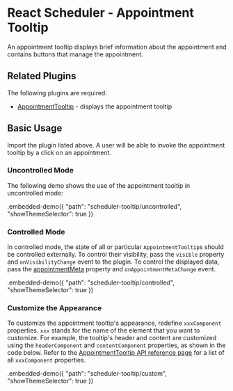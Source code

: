 # React Scheduler - Appointment Tooltip

An appointment tooltip displays brief information about the appointment and contains buttons that manage the appointment.

## Related Plugins

The following plugins are required:

- [AppointmentTooltip](../reference/appointment-tooltip.md) - displays the appointment tooltip

## Basic Usage

Import the plugin listed above. A user will be able to invoke the appointment tooltip by a click on an appointment.

### Uncontrolled Mode

The following demo shows the use of the appointment tooltip in uncontrolled mode:

.embedded-demo({ "path": "scheduler-tooltip/uncontrolled", "showThemeSelector": true })

### Controlled Mode

In controlled mode, the state of all or particular `AppointmentTooltip`s should be controlled externally. To control their visibility, pass the `visible` property and `onVisibilityChange` event to the plugin. To control the displayed data, pass the [appointmentMeta](../reference/appointment-tooltip.md#appointmentmeta) property and `onAppointmentMetaChange` event.

.embedded-demo({ "path": "scheduler-tooltip/controlled", "showThemeSelector": true })

### Customize the Appearance

To customize the appointment tooltip's appearance, redefine `xxxComponent` properties. `xxx` stands for the name of the element that you want to customize. For example, the tooltip's header and content are customized using the `headerComponent` and `contentComponent` properties, as shown in the code below. Refer to the [AppointmentTooltip API reference page](../reference/appointment-tooltip.md) for a list of all `xxxComponent` properties.

.embedded-demo({ "path": "scheduler-tooltip/custom", "showThemeSelector": true })

